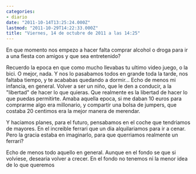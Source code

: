 ```yaml
---
categories:
- diario
date: "2011-10-14T13:25:24.000Z"
lastmod: "2011-10-29T14:22:33.000Z"
title: "Viernes, 14 de octubre de 2011 a las 14:25"
---
```


En que momento nos empezo a hacer falta comprar alcohol o droga para ir a una fiesta con amigos y que sea entretenido?


Recuerdo la epoca en que como mucho llevabas tu ultimo video juego, o la bici. O mejor, nada. Y nos lo pasabamos todos en grande toda la tarde, nos faltaba tiempo, y te acababas quedando a dormir... Echo de menos mi infancia, en general. Volver a ser un niño, que le den a conducir, a la "libertad" de hacer lo que quieras. Que realmente es la libertad de hacer lo que puedas permitirte. Amaba aquella epoca, si me daban 10 euros para comprarme algo era millonario, y compartir una bolsa de jumpers, que costaba 20 centimos era la mejor manera de merendar.

Y haciamos planes, para el futuro, pensabamos en el coche que tendriamos de mayores. En el increible ferrari que un dia alquilariamos para ir a cenar. Pero la gracia estaba en imaginarlo, para que querriamos realmente un ferrari?

Echo de menos todo aquello en general. Aunque en el fondo se que si volviese, desearia volver a crecer. En el fondo no tenemos ni la menor idea de lo que queremos